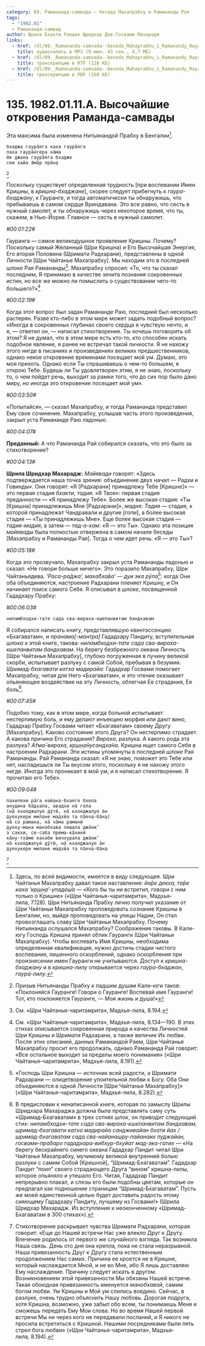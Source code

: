 ```yaml
---
category: 09. Рамананда-самвада — беседа Махапрабху и Рамананды Рая
tags:
  - "1982.01"
  - Рамананда-самвад
author: Шрила Бхакти Ракшак Шридхар Дев-Госвами Махарадж
links:
  - href: /dl/09._Ramananda-samvada--beseda_Mahaprabhu_i_Ramanandy_Raya/135_1982.01.11.A_SridharMj_Vysochayshie_otkroveniya_Ramananda_samvady.mp3
    title: аудиозапись в MP3 (9 мин. 43 сек., 4,7 МБ)
  - href: /dl/09._Ramananda-samvada--beseda_Mahaprabhu_i_Ramanandy_Raya/135_1982.01.11.A_SridharMj_Vysochayshie_otkroveniya_Ramananda_samvady.rtf
    title: транскрипцию в RTF (128 КБ)
  - href: /dl/09._Ramananda-samvada--beseda_Mahaprabhu_i_Ramanandy_Raya/135_1982.01.11.A_SridharMj_Vysochayshie_otkroveniya_Ramananda_samvady.pdf
    title: транскрипцию в PDF (160 КБ)
---
```


# 135. 1982.01.11.A. Высочайшие откровения Раманда-самвады

Эта максима была изменена Нитьянандой Прабху в Бенгалии[^_ftn1].

    бхаджа гаура̄н̇га каха гаура̄н̇га
    лаха гаура̄н̇гера на̄ма
    йе джана гаура̄н̇га бхадже
    сеи хайа а̄ма̄р пра̄н̣а
[^_ftn2]

Поскольку существует определенная трудность [при воспевании Имен Кришны, в *кришна-бхаджане*], скорее следует прибегнуть к *гаура-бхаджану*, к Гауранге, и тогда автоматически ты обнаружишь, что пребываешь в самом сердце Вриндавана. Это все равно, что сесть в нужный самолет, и ты обнаружишь через некоторое время, что ты, скажем, в Нью-Йорке. Главное — сесть в нужный самолет.

*#00:01:22#*

Гауранга — самое великодушное проявление Кришны. Почему? Поскольку самый Желанный (Шри Кришна) и Его Высочайшая Энергия, Его вторая Половина (Шримати Радхарани), представлены в одной Личности [Шри Чайтанье Махапрабху]. Мы находим это в последней *шлоке* Рая Рамананды[^_ftn3]. Махапрабху спросил: «То, что ты сказал последним, Я принимаю в качестве зенита познания сокровенных истин, но все же можно ли помыслить о существовании чего-то большего?»[^_ftn4]

*#00:02:19#*

Когда этот вопрос был задан Рамананде Раю, последний был несколько растерян. Разве кто-либо в этом мире может задать подобный вопрос? «Иногда в сокровенных глубинах своего сердца я чувствую нечто, и я, — ответил он, — написал стихотворение. Ты хочешь поговорить об этом? Я не думал, что в этом мире есть кто-то, кто способен искать подобное явление, я ранее не встречал такой личности. Я не нахожу этого нигде в писаниях и произведениях великих предшественников, однако некое откровение временами посещает мой ум. Думаю, это моя прихоть. Однако если Ты спрашиваешь о чем-то большем, я открою Тебе. Будешь ли Ты удовлетворен этим, я не знаю, поскольку то, о чем пойдет речь, выходит за рамки того, что до сих пор было дано миру, но иногда это откровение посещает мой ум».

*#00:03:50#*

«Попытайся», — сказал Махапрабху, и тогда Рамананда представил Ему свое сочинение. Махапрабху, услышав часть этого произведения, закрыл уста Рамананде Раю ладонью.

*#00:04:07#*

**Преданный:** А что Рамананда Рай собирался сказать, что это было за стихотворение?

*#00:04:13#*

**Шрила Шридхар Махарадж:** *Майявади* говорят: «Здесь подтверждается наша точка зрения: объединение двух начал — Радхи и Говинды». Они говорят: «Я [Радхарани] принадлежу Тебе [Кришне]» — это первая стадия *бхакти*, *тадия*. «Я Твоя»: первая стадия преданности — «Я принадлежу Тебе». Более же высокая стадия: «Ты [Кришна] принадлежишь Мне [Радхарани]», *мадия*. *Тадия* — стадия, к которой принадлежат Чандравали и другие [*гопи*], а более высокая стадия — «Ты принадлежишь Мне». Еще более высокая стадия — *тадия-мадия*, а затем — *тад-а-хам*: «Я — это Ты». Однако эта позиция *майявады* была полностью отвержена в самом начале беседы [Махапрабху и Рамананды Рая]. Тогда о чем идет речь: «Я — это Ты»?

*#00:05:18#*

Когда это прозвучало, Махапрабху закрыл уста Рамананды ладонью и сказал: «Не говори больше ничего». Это поразило Махапрабху, Шри Чайтаньядева. *‘Раса-ра̄джа’, маха̄бха̄ва’ — дуи эка рӯпа*[^_ftn5]: когда Они оба объединяются, настроение Радхарани пленяет Кришну, и Он начинает поиск самого Себя. Я описывал в *шлоке*, посвященной Гададхару Прабху:

*#00:06:03#*

    ниламбходхи-тате сада сва-вираха-кшепанвитам бандхавам

Я собирался написать книгу, представлявшую квинтэссенцию «Бхагаватам», и *пранама[-мантра]* Гададхару Пандиту, вступительная *шлока* к этой книге, такова: *ниламбходхи-тате сада сва-вираха-кшепанвитам бандхавам*. На берегу безбрежного океана Личность [Шри Чайтанья Махапрабху], глубоко погруженная в пучину великой скорби, испытывает разлуку с самой Собой, пребывая в безумии. *Шримад-бхагавати катха мадирайа*: Гададхар Госвами помогает Махапрабху, читая для Него «Бхагаватам», и это чтение оказывает опьяняющее воздействие на эту Личность, облегчая Ее страдания, Ее боль[^_ftn6].

*#00:07:45#*

Подобно тому, как в этом мире, когда больной испытывает нестерпимую боль, и ему делают инъекцию морфия или дают вино, Гададхар Прабху Госвами читает «Бхагаватам» своему Другу [Махапрабху]. Каково состояние этого Друга? Он нестерпимо страдает. А какова причина Его страдания? *Вираха*, разлука. А какого рода эта разлука? *А̄тма̄-вираха*, *кр̣ш̣н̣а̄нусандха̄на*. Кришна ищет самого Себя в настроении Радхарани. Эти истины упомянуты в последней *шлоке* Рая Рамананды. Рай Рамананда сказал: «Я не знаю, поможет это Тебе или нет, насладишься ли Ты вкусом этого, поскольку я не нахожу этого нигде. Иногда это проникает в мой ум, и я написал стихотворение. Я прочитаю его Тебе».

*#00:09:04#*

    пахилехи ра̄га найана-бхан̇ге бхела
    анудина ба̄д̣хала, авадхи на̄ гела
    (на̄ кхон̇джалун̇ дӯтӣ, на̄ кхон̇джалун̇ а̄н
    дун̇хукери милане мадхйа та па̄н̇ча-ба̄н̣а)
    на̄ со раман̣а, на̄ ха̄ма раман̣ӣ
    дун̇ху-мана манобхава пеш̣ала джа̄ни’
    э сакхи, се-саба према-ка̄хинӣ
    ка̄ну-т̣ха̄ме кахаби вичхурала джа̄ни’
    на̄ кхон̇джалун̇ дӯтӣ, на̄ кхон̇джалун̇ а̄н
    дун̇хукери милане мадхйа та па̄н̇ча-ба̄н̣а
[^_ftn7]



[^_ftn1]: Здесь, по всей видимости, имеется в виду следующее. Шри Чайтанья Махапрабху давал такое наставление: *йа̄ре декха, та̄ре каха ‘кр̣ш̣н̣а’-упадеш́а* — «Кого бы ты ни встретил, говори с ним только о Кришне» («Шри Чайтанья-чаритамрита», Мадхья-лила, 7.128). Шри Нитьянанда Прабху лично получил указание от Шри Чайтаньи Махапрабху проповедовать сознание Кришны в Бенгалии, но, выйдя проповедовать на улицы Надии, Он стал провозглашать славу Шри Чайтаньи Махапрабху. Почему Нитьянанда ослушался Махапрабху? Соображения таковы. В Кали-югу Господь Кришна принял облик Гауранги (Шри Чайтаньи Махапрабху). Чтобы воспевать Имя Кришны, необходима определенная квалификация, нужно достичь стадии чистого воспевания, лишенного оскорблений, однако оскорбления при произнесении имен Гауранги не учитываются. Доступ к *кришна-бхаджану* и в *кришна-лилу* открывается через *гаура-бхаджан*, *гаура-лилу*.

[^_ftn2]: Призыв Нитьянанды Прабху к падшим душам Кали-юги таков: «Поклоняйся Гауранге! Говори о Гауранге! Воспевай имя Гауранги! Тот, кто поклоняется Гауранге, — Моя жизнь и душа!»

[^_ftn3]: См. «Шри Чайтанья-чаритамрита», Мадхья-лила, 8.194.

[^_ftn4]: См. «Шри Чайтанья-чаритамрита», Мадхья-лила, 8.134—190. В этих стихах описывается сокровенная природа и качества Личностей Шри Кришны и Шримати Радхарани, а также величие Их любви. После этих описаний, данных Раманандой Раем, Шри Чайтанья Махапрабху просит его продолжать, однако Рамананда Рай говорит: «Все остальное выходит за пределы моего понимания» («Шри Чайтанья-чаритамрита», Мадхья-лила, 8.191).

[^_ftn5]: «Господь Шри Кришна — источник всей радости, а Шримати Радхарани — олицетворение упоительной любви к Богу. Оба Они объединяются в одной Личности [Шри Чайтанье Махапрабху]» («Шри Чайтанья-чаритамрита», Мадхья-лила, 8.282).

[^_ftn6]: В предисловии к ненаписанной книге, которая по замыслу Шрилы Шридхара Махараджа должна была представлять саму суть «Шримад-Бхагаватам» в трех сотнях *шлок*, он приводит следующий стих: *ниламбходхи-тате сада сва-вираха-кшепанвитам бандхавам, шримад-бхагавати катха мадирайа сандживайан бхати йах / шримад-бхагаватам сада сва-найанашру-пайанаих пуджайан, госвами-прабаро гададхара-вибхур-бхуйат мад-эка-гатих* — «На берегу бескрайнего синего океана Гададхар Пандит читал Шри Чайтанье Махапрабху, мучимому великой внутренней болью разлуки с самим Собой [Кришной], “Шримад-Бхагаватам”. Гададхар Пандит “поил” своего страдающего Друга “вином” кришна-лилы, которое опьяняло и утешало Его. Читая, Гададхар Пандит непрерывно плакал, и слезы его были подобны цветам, которые он предлагал как подношение страницам “Шримад-Бхагаватам”. Пусть же моей единственной целью будет доставить радость этому сияющему Гададхару Пандиту, лучшему из Госвами!» (Шрила Шридхар Махарадж. Из вступления к неоконченному «Шримад-Бхагаватам в 300 стихах»).

[^_ftn7]: Стихотворение раскрывает чувства Шримати Радхарани, которая говорит: «Еще до Нашей встречи Нас уже влекло Друг к Другу. Влечение родилось от первого же случайного взгляда. Так возникла Наша связь. День ото дня она крепла, пока не стала неразрывной. Наша привязанность Друг к Другу стала естественным продолжением Нас самих. Причина ее кроется не в Кришне, который наслаждается Мной, и не во Мне, ибо Я лишь доставляю Ему наслаждение. Причину следует искать в другом. Возникновением этой привязанности Мы обязаны Нашей встрече. Такая обоюдная привязанность именуется *манобхавой*, самим богом любви. Ум Кришны и Мой ум слились воедино. Сейчас, в разлуке, очень трудно объяснить Нашу любовь. Дорогая подруга, хотя Кришна, возможно, уже забыл обо всем, ты понимаешь Меня и сможешь передать Ему Мои слова. Но во время Нашей первой встречи Мы ни через кого не передавали посланий, и Я никого не просила встретиться с Кришной. Нашими посредниками были пять стрел бога любви» («Шри Чайтанья-чаритамрита», Мадхья-лила, 8.194).

